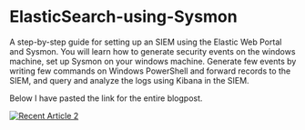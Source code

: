 # ElasticSearch-using-Sysmon
A step-by-step guide for setting up an SIEM using the Elastic Web Portal and Sysmon. You will learn how to generate security events on the windows machine, set up Sysmon on your windows machine. Generate few events by writing few commands on Windows PowerShell and forward records to the SIEM, and query and analyze the logs using Kibana in the SIEM.

Below I have pasted the link for the entire blogpost.

 <a target="_blank" href="https://github-readme-medium-recent-article.vercel.app/medium/@hamsnoesnothin/2"><img src="https://github-readme-medium-recent-article.vercel.app/medium/@hamsnoesnothin/2" alt="Recent Article 2"> 
